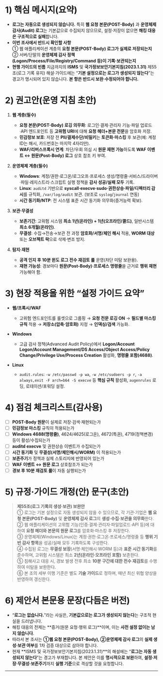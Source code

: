 # 1) 핵심 메시지(요약)

* **로그는 자동으로 생성되지 않습니다.**
  특히 **웹 요청 본문(POST-Body)** 과 **운영체제 감사(Audit) 로그**는 기본값으로 수집되지 않으므로, 설정·저장이 없으면 **해킹 대응은 구조적으로 실패**합니다.
* **이번 조사에서 반드시 확인할 사항**  
  ① 웹 애플리케이션 계층의 **요청 본문(POST-Body) 로그가 실제로 저장되는지**  
  ② 서버/단말의 **운영체제 감사 정책(Logon/Process/File/Registry/Command 등)이 기록·보관되는지**  
* **현행 가이드의 빈틈**
  지금까지의 **ISMS** 및 **국가정보보안기본지침(2023.1.31)** 제55조(로그 기록 유지) 해설·가이드에는 “**기본 설정으로는 로그가 생성되지 않는다**”는 경고가 명시되어 있지 않습니다. **본 항은 반드시 보완·수정되어야 합니다.**

# 2) 권고안(운영 지침 초안)

1. **웹 계층(필수)**

   * **요청 본문(POST-Body) 로깅 의무화**: 로그인·결제·관리자 기능·파일 업로드·API 엔드포인트 등 **고위험 URI**에 대해 **요청 헤더+본문 전문**을 암호화 저장.
   * **민감정보 보호**: 저장 전 **PII/결제수단/비밀키**는 **토큰화·마스킹** 후 보관(예: 계정 ID는 해시, 카드번호는 마지막 4자리만).
   * **WAF/리버스프록시 연계**: 차단/우회 의심 시 **원문 재현 가능**하도록 **WAF 이벤트 ↔ 원문(Post-Body) 로그** 상호 참조 키 부여.

2. **운영체제 계층(필수)**

   * **Windows**: 계정/권한·로그온/로그오프·프로세스 생성/명령줄·서비스/드라이버·파일·레지스트리·스크립트 실행 정책을 **감사 성공/실패 모두** 기록.
   * **Linux**: `auditd` 기반으로 **syscall·execve·sudo·권한상승·파일/디렉터리 감시**를 규칙화, `/var/log/audit` 보관. (보조로 `syslog`/`journal` 연동)
   * **시간 동기화/NTP**: 전 시스템 표준 시간 동기화 의무화(증거능력 확보).

3. **보관·무결성**

   * **보존기간**: 고위험 시스템 **최소 1년(온라인) + 1년(오프라인/콜드)**, 일반시스템 **최소 6개월(온라인)**.
   * **무결성**: 수집→전송→보관 전 과정 **암호화/서명/체인 해시** 적용, **WORM 대상** 또는 **오브젝트 락**으로 삭제·변조 방지.

4. **탐지·재현**

   * **공격 인지 후 10분 윈도 로그 전수 재검토 룰** 운영(차단 미탐 보완용).
   * **재현 가능성**: 경보마다 **원문(Post-Body)·프로세스 명령줄**을 근거로 **행위 재현** 가능해야 함.

# 3) 현장 적용을 위한 “설정 가이드 요약”

* **웹/프록시/WAF**

  * 고위험 엔드포인트를 룰셋으로 그룹핑 → **요청 전문 로깅 ON** → **필드별 마스킹 규칙** 적용 → **저장소(압축·암호화)** 지정 → **인덱싱/검색** 가능화.
* **Windows**

  * 고급 감사 정책(Advanced Audit Policy)에서 **Logon/Account Logon/Account Management/DS Access/Object Access/Policy Change/Privilege Use/Process Creation** 활성화, **명령줄 포함(4688)**.
* **Linux**

  * `audit.rules`: `-w /etc/passwd -p wa`, `-w /etc/sudoers -p r`, `-a always,exit -F arch=b64 -S execve` 등 **핵심 규칙** 활성화, `augenrules` 로딩, 로테이션/포워딩 설정.

# 4) 점검 체크리스트(감사용)

* [ ] **POST-Body 원문**이 실제로 저장·검색·재현되는가
* [ ] **민감정보 마스킹** 규칙이 적용되는가
* [ ] **Windows 4688(명령줄)**, 4624/4625(로그온), 4672(특권), 4719(정책변경) 등이 활성/수집되는가
* [ ] **auditd execve** 및 권한상승 이벤트가 수집되는가
* [ ] **시간 동기화** 및 **무결성(서명/체인해시/WORM)** 이 적용되는가
* [ ] **보존주기**가 정책과 실제 스토리지에 반영되어 있는가
* [ ] **WAF 이벤트 ↔ 원문 로그** 상호참조가 되는가
* [ ] **경보 후 10분 재검토 룰**이 자동 실행되는가

# 5) 규정·가이드 개정(안) 문구(초안)

> **제55조(로그 기록의 생성·보관) 보완안**  
> ① 로그는 기본 설정으로 자동 생성되지 않을 수 있으므로, 각 기관·기업은 **웹 요청 본문(POST-Body)** 및 **운영체제 감사 로그**의 **생성·수집·보관을 의무화**한다.  
> ② 웹 애플리케이션의 고위험 기능(인증·결제·관리자·파일업로드·API 등)에 대하여 **요청 헤더와 본문의 원문 로그**를 암호화·마스킹 후 저장한다.  
> ③ 운영체제(Windows/Linux)는 계정·권한·로그온·프로세스/명령줄 등 **행위 기반 감사 항목**을 성공/실패 모두 기록하도록 구성한다.  
> ④ 수집된 로그는 **무결성 보장**(서명·체인해시·WORM 등)과 **표준 시간 동기화**를 준수하며, 고위험 시스템은 최소 **2년(온라인·오프라인 포함)** 보존한다.  
> ⑤ 침해사고 대응 시, 경보 발생 전후 최소 **10분 구간에 대한 전수 재검토**를 수행하여 미탐을 보완한다.  
> ⑥ 본 조의 세부 이행 기준은 별도 **기술 가이드**로 정하며, 매년 최신 위협 양상을 반영하여 갱신한다.  

# 6) 제안서 본문용 문장(다듬은 버전)

* “**로그는 없습니다.**”라는 사실은, **기본값으로는 로그가 생성되지 않는다**는 구조적 현실을 드러냅니다.
* 해킹 대응의 전제는 **증거(원문 요청·행위 로그)**이며, 이는 **사전 설정 없이는 남지 않습니다**.
* 따라서 본 조사는 **①웹 요청 본문(POST-Body), ②운영체제 감사 로그**의 **실제 생성·보관 여부**를 1차 검증 대상으로 삼아야 합니다.
* 현재 **ISMS 및 국가정보보안기본지침(2023.1.31)**의 해설에는 “**로그는 자동 생성되지 않는다**”는 경고가 부재합니다. 본 제안은 이를 **명시적으로 보완**하여, **설정·저장·무결성·보존주기**까지 **실행 기준**으로 격상할 것을 요청합니다.

---
